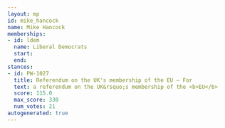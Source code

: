 ```yaml
---
layout: mp
id: mike_hancock
name: Mike Hancock
memberships:
- id: ldem
  name: Liberal Democrats
  start: 
  end: 
stances:
- id: PW-1027
  title: Referendum on the UK's membership of the EU — For
  text: a referendum on the UK&rsquo;s membership of the <b>EU</b>
  score: 115.0
  max_score: 330
  num_votes: 21
autogenerated: true
---
```

